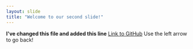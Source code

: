 ```yaml
---
layout: slide
title: "Welcome to our second slide!"
---
```

__I've changed this file and added this line__ [Link to GitHub](www.github.com)
Use the left arrow to go back!
